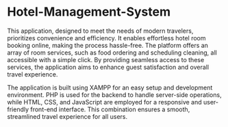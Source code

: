 # Hotel-Management-System
This application, designed to meet the needs of modern travelers, prioritizes convenience and efficiency. It enables effortless hotel room booking online, making the process hassle-free. The platform offers an array of room services, such as food ordering and scheduling cleaning, all accessible with a simple click. By providing seamless access to these services, the application aims to enhance guest satisfaction and overall travel experience.

The application is built using XAMPP for an easy setup and development environment. PHP is used for the backend to handle server-side operations, while HTML, CSS, and JavaScript are employed for a responsive and user-friendly front-end interface. This combination ensures a smooth, streamlined travel experience for all users.
